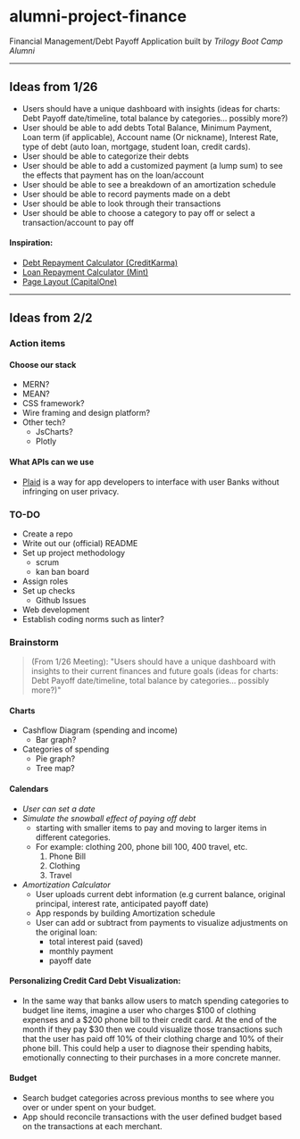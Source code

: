 # alumni-project-finance
Financial Management/Debt Payoff Application built by *Trilogy Boot Camp Alumni*

---

## Ideas from 1/26
- Users should have a unique dashboard with insights (ideas for charts: Debt Payoff date/timeline, total balance by categories… possibly more?)
- User should be able to add debts Total Balance, Minimum Payment,  Loan term (if applicable), Account name (Or nickname), Interest Rate, type of debt (auto loan, mortgage, student loan, credit cards).
- User should be able to categorize their debts  
- User should be able to add a customized payment (a lump sum) to see the effects that payment has on the loan/account
- User should be able to see a breakdown of an amortization schedule
- User should be able to record payments made on a debt
- User should be able to look through their transactions
- User should be able to choose a category to pay off or select a transaction/account to pay off
	
#### Inspiration: 
- [Debt Repayment Calculator (CreditKarma)](https://www.creditkarma.com/calculators/debtrepayment)
- [Loan Repayment Calculator (Mint)](https://mint.intuit.com/resources/loan-calculator/)
- [Page Layout (CapitalOne)](https://www.capitalone.com/credit-cards/benefits/)

---

## Ideas from 2/2

### Action items
#### Choose our stack
- MERN?
- MEAN?
- CSS framework?
- Wire framing and design platform?
- Other tech? 
    - JsCharts?
    - Plotly

#### What APIs can we use
- [Plaid](https://plaid.com) is a way for app developers to interface with user Banks without infringing on user privacy.
 
### TO-DO
- Create a repo
- Write out our (official) README
- Set up project methodology
    - scrum
    - kan ban board
- Assign roles
- Set up checks
    - Github Issues
- Web development
- Establish coding norms such as linter?

### Brainstorm
> (From 1/26 Meeting): "Users should have a unique dashboard with insights to their current finances and future goals (ideas for charts: Debt Payoff date/timeline, total balance by categories… possibly more?)"

#### Charts
- Cashflow Diagram (spending and income)
    - Bar graph?
- Categories of spending 
    - Pie graph?
    - Tree map?

#### Calendars
- *User can set a date*
- *Simulate the snowball effect of paying off debt*
    - starting with smaller items to pay and moving to larger items in different categories. 
    - For example: clothing 200, phone bill 100, 400 travel, etc.
        1. Phone Bill
        2. Clothing
        3. Travel
- *Amortization Calculator*
    - User uploads current debt information (e.g current balance, original principal, interest rate, anticipated payoff date)
    - App responds by building Amortization schedule
    - User can add or subtract from payments to visualize adjustments on the original loan:
        - total interest paid (saved)
        - monthly payment
        - payoff date

#### Personalizing Credit Card Debt Visualization:
- In the same way that banks allow users to match spending categories to budget line items, imagine a user who charges $100 of clothing expenses and a $200 phone bill to their credit card. At the end of the month if they pay $30 then we could visualize those transactions such that the user has paid off 10% of their clothing charge and 10% of their phone bill. This could help a user to diagnose their spending habits, emotionally connecting to their purchases in a more concrete manner.

#### Budget
- Search budget categories across previous months to see where you over or under spent on your budget.
- App should reconcile transactions with the user defined budget based on the transactions at each merchant.

